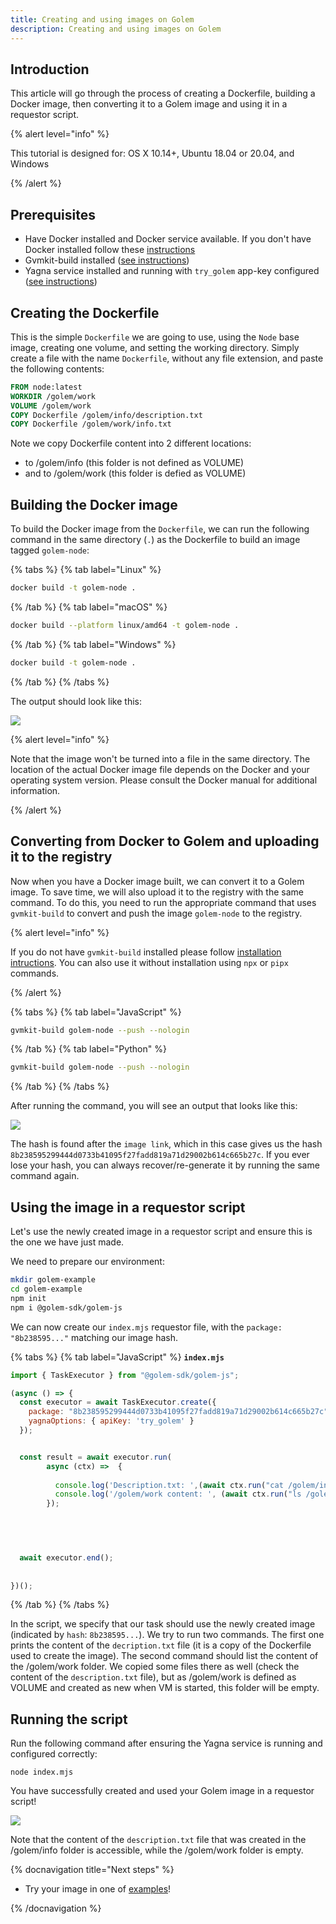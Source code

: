 ```yaml
---
title: Creating and using images on Golem
description: Creating and using images on Golem
---
```


## Introduction

This article will go through the process of creating a Dockerfile, building a Docker image, then converting it to a Golem image and using it in a requestor script.

{% alert level="info" %}

This tutorial is designed for: OS X 10.14+, Ubuntu 18.04 or 20.04, and Windows

{% /alert %}

## Prerequisites

- Have Docker installed and Docker service available. If you don't have Docker installed follow these [instructions](https://www.docker.com/products/docker-desktop)
- Gvmkit-build installed ([see instructions](/docs/creators/javascript/examples/tools/gvmkit-build-installation))
- Yagna service installed and running with `try_golem` app-key configured ([see instructions](/docs/creators/javascript/examples/tools/yagna-installation-for-requestors))

## Creating the Dockerfile

This is the simple `Dockerfile` we are going to use, using the `Node` base image, creating one volume, and setting the working directory. Simply create a file with the name `Dockerfile`, without any file extension, and paste the following contents:

```dockerfile
FROM node:latest
WORKDIR /golem/work
VOLUME /golem/work
COPY Dockerfile /golem/info/description.txt
COPY Dockerfile /golem/work/info.txt
```

Note we copy Dockerfile content into 2 different locations:
- to /golem/info (this folder is not defined as VOLUME)
- and to /golem/work (this folder is defied as VOLUME)


## Building the Docker image

To build the Docker image from the `Dockerfile`, we can run the following command in the same directory (`.`) as the Dockerfile to build an image tagged `golem-node`:

{% tabs %}
{% tab label="Linux" %}

```bash
docker build -t golem-node .
```

{% /tab %}
{% tab label="macOS" %}

```bash
docker build --platform linux/amd64 -t golem-node .
```

{% /tab %}
{% tab label="Windows" %}

```bash
docker build -t golem-node .
```

{% /tab %}
{% /tabs %}

The output should look like this:

![](/image_tutorial_build.png)

{% alert level="info" %}

Note that the image won't be turned into a file in the same directory. The location of the actual Docker image file depends on the Docker and your operating system version. Please consult the Docker manual for additional information.

{% /alert  %}

## Converting from Docker to Golem and uploading it to the registry

Now when you have a Docker image built, we can convert it to a Golem image. To save time, we will also upload it to the registry with the same command. To do this, you need to run the appropriate command that uses `gvmkit-build` to convert and push the image `golem-node` to the registry.

{% alert level="info" %}

If you do not have `gvmkit-build` installed please follow [installation intructions](/docs/creators/javascript/examples/tools/gvmkit-build-installation). You can also use it without installation using `npx` or `pipx` commands.

{% /alert  %}

{% tabs %}
{% tab label="JavaScript" %}

```bash
gvmkit-build golem-node --push --nologin
```

{% /tab %}
{% tab label="Python" %}

```bash
gvmkit-build golem-node --push --nologin
```
{% /tab %}
{% /tabs %}

After running the command, you will see an output that looks like this:

![](/image_tutorial_upload.png)

The hash is found after the `image link`, which in this case gives us the hash `8b238595299444d0733b41095f27fadd819a71d29002b614c665b27c`. If you ever lose your hash, you can always recover/re-generate it by running the same command again.

## Using the image in a requestor script

Let's use the newly created image in a requestor script and ensure this is the one we have just made.

We need to prepare our environment:

```bash
mkdir golem-example
cd golem-example
npm init
npm i @golem-sdk/golem-js
```

We can now create our `index.mjs` requestor file, with the `package: "8b238595..."` matching our image hash.

{% tabs %}
{% tab label="JavaScript" %}
**`index.mjs`**

```js
import { TaskExecutor } from "@golem-sdk/golem-js";

(async () => {
  const executor = await TaskExecutor.create({
    package: "8b238595299444d0733b41095f27fadd819a71d29002b614c665b27c",    
    yagnaOptions: { apiKey: 'try_golem' }
  });


  const result = await executor.run(
        async (ctx) =>  {
    
          console.log('Description.txt: ',(await ctx.run("cat /golem/info/description.txt")).stdout);
          console.log('/golem/work content: ', (await ctx.run("ls /golem/work")).stdout);
        });
        

  


  await executor.end(); 
    
  
})();

```

{% /tab  %}
{% /tabs %}

In the script, we specify that our task should use the newly created image (indicated by `hash`: `8b238595...`). We try to run two commands. The first one prints the content of the `decription.txt` file (it is a copy of the Dockerfile used to create the image). The second command should list the content of the /golem/work folder. We copied some files there as well (check the content of the `description.txt` file), but as /golem/work is defined as VOLUME and created as new when VM is started, this folder will be empty.

## Running the script

Run the following command after ensuring the Yagna service is running and configured correctly:

`node index.mjs`

You have successfully created and used your Golem image in a requestor script!

![](/image_tutorial_upload.png)

Note that the content of the `description.txt` file that was created in the  /golem/info folder is accessible, while the /golem/work folder is empty.

{% docnavigation title="Next steps" %}

- Try your image in one of [examples](/docs/creators/javascript/examples)!

{% /docnavigation %}
